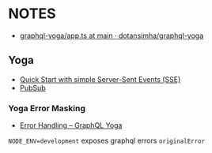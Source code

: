 # NOTES

- [graphql-yoga/app.ts at main · dotansimha/graphql-yoga](https://github.com/dotansimha/graphql-yoga/blob/main/examples/graphql-sse/src/app.ts)

## Yoga

- [Quick Start with simple Server-Sent Events (SSE)](https://the-guild.dev/graphql/yoga-server/docs/features/subscriptions#quick-start-with-simple-server-sent-events-sse)
- [PubSub](https://the-guild.dev/graphql/yoga-server/docs/features/subscriptions#pubsub)

### Yoga Error Masking

- [Error Handling – GraphQL Yoga](https://the-guild.dev/graphql/yoga-server/tutorial/basic/09-error-handling#yoga-error-masking)

`NODE_ENV=development` exposes graphql errors `originalError`
